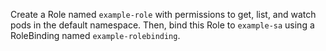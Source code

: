 
Create a Role named `example-role` with permissions to get, list, and watch pods in the default namespace. Then, bind this Role to `example-sa` using a RoleBinding named `example-rolebinding`.
